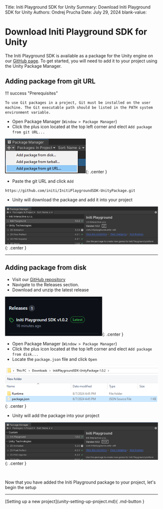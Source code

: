 Title:   Initi Playground SDK for Unity
Summary: Download Initi Playground SDK for Unity
Authors: Ondrej Prucha
Date:    July 29, 2024
blank-value:


# Download Initi Playground SDK for Unity

The Initi Playground SDK is available as a package for the Unity engine on our [GitHub page](https://google.com). To get started, you will need to add it to your project using the Unity Package Manager.

## Adding package from git URL

!!! success "Prerequisites"

    To use Git packages in a project, Git must be installed on the user machine. The Git executable path should be listed in the PATH system environment variable.

- Open Package Manager (`Window > Package Manager`)
- Click the plus icon located at the top left corner and elect `Add package from git URL...`

![Add from git](assets/unity-package-manager-add-from-git.png "Add from git"){: .center }

- Paste the git URL and click `Add`

```
https://github.com/initi/InitiPlaygroundSDK-UnityPackage.git
```

- Unity will download the package and add it into your project

![Added unity package](assets/unity-package-manager-added-from-git.png "Added unity package"){: .center }

--------

## Adding package from disk

- Visit our [GitHub repository](https://google.com)
- Navigate to the Releases section.
- Download and unzip the latest release

![GitHub releases](assets/github-releases.png "GitHub releases"){: .center }

- Open Package Manager (`Window > Package Manager`)
- Click the plus icon located at the top left corner and elect `Add package from disk...`
- Locate the `package.json` file and click `Open`

![Locate package.json](assets/unity-package-locate-json.png "Locate package.json"){: .center }

- Unity will add the package into your project

![Added unity package](assets/unity-package-manager-added-from-disk.png "Added unity package"){: .center }

<br />

Now that you have added the Initi Playground package to your project, let's begin the setup

----


<div class="center" markdown>
[Setting up a new project](unity-setting-up-project.md){ .md-button }
</div>

<br />